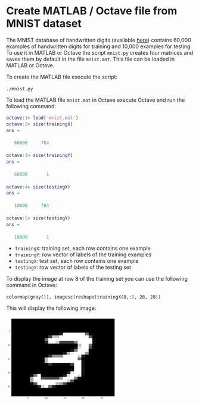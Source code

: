 # Create MATLAB / Octave file from MNIST dataset

The MNIST database of handwritten digits (available [here](http://yann.lecun.com/exdb/mnist/)) contains 60,000 examples of handwritten digits for training and 10,000 examples for testing. To use it in MATLAB or Octave the script `mnist.py` creates four matrices and saves them by default in the file `mnist.mat`. This file can be loaded in MATLAB or Octave.

To create the MATLAB file execute the script:

`./mnist.py`

To load the MATLAB file `mnist.mat` in Octave execute Octave and run the following command:

```matlab
octave:1> load('mnist.mat')
octave:2> size(trainingX)
ans =

   60000     784

octave:3> size(trainingY)
ans =

   60000       1

octave:4> size(testingX)
ans =

   10000     784

octave:5> size(testingY)
ans =

   10000       1
```

* `trainingX`: training set, each row contains one example
* `trainingY`: row vector of labels of the training examples
* `testingX`: test set, each row contains one example
* `testingY`: row vector of labels of the testing set

To display the image at row 8 of the training set you can use the following command in Octave:

`colormap(gray()), imagesc(reshape(trainingX(8,:), 28, 28))`

This will display the following image:

![example digit of MNIST dataset](example_digit.png)
